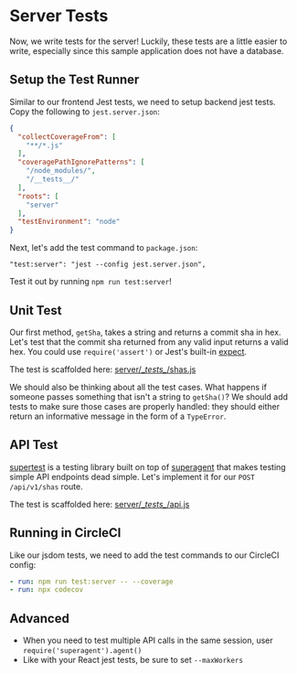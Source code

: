 
# Server Tests

Now, we write tests for the server!
Luckily, these tests are a little easier to write,
especially since this sample application does not have a database.

## Setup the Test Runner

Similar to our frontend Jest tests, we need to setup backend jest tests.
Copy the following to `jest.server.json`:

```json
{
  "collectCoverageFrom": [
    "**/*.js"
  ],
  "coveragePathIgnorePatterns": [
    "/node_modules/",
    "/__tests__/"
  ],
  "roots": [
    "server"
  ],
  "testEnvironment": "node"
}
```

Next, let's add the test command to `package.json`:

```
"test:server": "jest --config jest.server.json",
```

Test it out by running `npm run test:server`!

## Unit Test

Our first method, `getSha`, takes a string and returns a commit sha in hex.
Let's test that the commit sha returned from any valid input returns a valid hex.
You could use `require('assert')` or Jest's built-in [expect](https://facebook.github.io/jest/docs/en/expect.html).

The test is scaffolded here: [server/\__tests\__/shas.js](https://github.com/jonathanong/ci-reference-app/blob/master/server/__tests__/shas.js)

We should also be thinking about all the test cases.
What happens if someone passes something that isn't a string to `getSha()`?
We should add tests to make sure those cases are properly handled: they should
either return an informative message in the form of a `TypeError`.

## API Test

[supertest](https://github.com/visionmedia/supertest) is a testing library
built on top of [superagent](http://visionmedia.github.io/superagent/) that
makes testing simple API endpoints dead simple.
Let's implement it for our `POST /api/v1/shas` route.

The test is scaffolded here: [server/\__tests\__/api.js](https://github.com/jonathanong/ci-reference-app/blob/master/server/__tests__/api.js)

## Running in CircleCI

Like our jsdom tests, we need to add the test commands to our CircleCI config:

```yaml
- run: npm run test:server -- --coverage
- run: npx codecov
```

## Advanced

- When you need to test multiple API calls in the same session, user `require('superagent').agent()`
- Like with your React jest tests, be sure to set `--maxWorkers`
